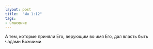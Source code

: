 ```yaml
---
layout: post
title:  "Ин 1:12"
tags:
- Спасение
---
```


А тем, которые приняли Его, верующим во имя Его, дал власть быть чадами Божиими.